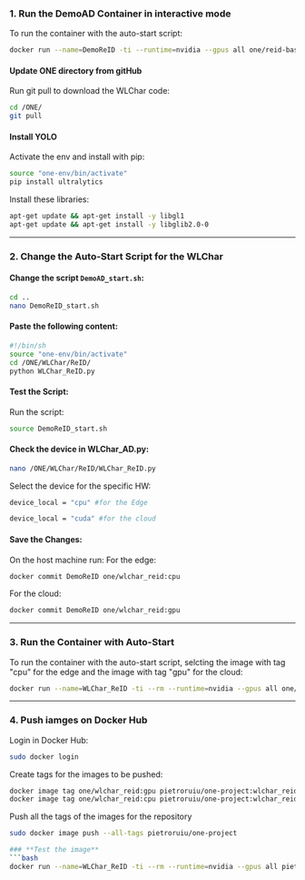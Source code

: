 ### **1. Run the DemoAD Container in interactive mode**
To run the container with the auto-start script:
```bash
docker run --name=DemoReID -ti --runtime=nvidia --gpus all one/reid-base:v2 bash
```
#### **Update ONE directory from gitHub**
Run git pull to download the WLChar code:
```bash
cd /ONE/
git pull
```
#### **Install YOLO**
Activate the env and install with pip:
```bash
source "one-env/bin/activate"
pip install ultralytics
```
Install these libraries:
```bash
apt-get update && apt-get install -y libgl1
apt-get update && apt-get install -y libglib2.0-0
```

---

### **2. Change the Auto-Start Script for the WLChar**

#### Change the script `DemoAD_start.sh`:
```bash
cd ..
nano DemoReID_start.sh
```

#### Paste the following content:
```bash
#!/bin/sh
source "one-env/bin/activate"
cd /ONE/WLChar/ReID/
python WLChar_ReID.py
```

#### Test the Script:
Run the script:
```bash
source DemoReID_start.sh
```
#### Check the device in WLChar_AD.py:
```bash
nano /ONE/WLChar/ReID/WLChar_ReID.py
```
Select the device for the specific HW:
```bash
device_local = "cpu" #for the Edge
```
```bash
device_local = "cuda" #for the cloud
```

#### Save the Changes:
On the host machine run:
For the edge:
```bash
docker commit DemoReID one/wlchar_reid:cpu
```
For the cloud:
```bash
docker commit DemoReID one/wlchar_reid:gpu
```
---

### **3. Run the Container with Auto-Start**
To run the container with the auto-start script, selcting the image with tag "cpu" for the edge and the image with tag "gpu" for the cloud:
```bash
docker run --name=WLChar_ReID -ti --rm --runtime=nvidia --gpus all one/wlchar_reid:cpu bash -c 'source DemoReID_start.sh'
```
---
### **4. Push iamges on Docker Hub**
Login in Docker Hub:
```bash
sudo docker login
```
Create tags for the images to be pushed:
```bash
docker image tag one/wlchar_reid:gpu pietroruiu/one-project:wlchar_reid_gpu
docker image tag one/wlchar_reid:cpu pietroruiu/one-project:wlchar_reid_cpu
```
Push all the tags of the images for the repository 
```bash
sudo docker image push --all-tags pietroruiu/one-project

### **Test the image**
```bash
docker run --name=WLChar_ReID -ti --rm --runtime=nvidia --gpus all pietroruiu/one-project:wlchar_reid_cpu bash -c 'source DemoReID_start.sh'
```

